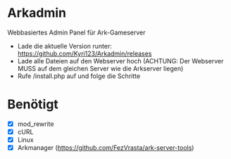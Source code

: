 # Arkadmin 
Webbasiertes Admin Panel für Ark-Gameserver

- Lade die aktuelle Version runter: https://github.com/Kyri123/Arkadmin/releases
- Lade alle Dateien auf den Webserver hoch (ACHTUNG: Der Webserver MUSS auf dem gleichen Server wie die Arkserver liegen)
- Rufe <url>/install.php auf und folge die Schritte

# Benötigt
- [x] mod_rewrite
- [x] cURL
- [x] Linux
- [x] Arkmanager (https://github.com/FezVrasta/ark-server-tools)
